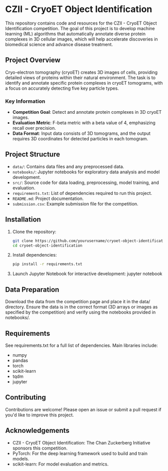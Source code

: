# CZII - CryoET Object Identification

This repository contains code and resources for the CZII - CryoET Object Identification competition. The goal of this project is to develop machine learning (ML) algorithms that automatically annotate diverse protein complexes in 3D cellular images, which will help accelerate discoveries in biomedical science and advance disease treatment.

## Project Overview

Cryo-electron tomography (cryoET) creates 3D images of cells, providing detailed views of proteins within their natural environment. The task is to identify and annotate specific protein complexes in cryoET tomograms, with a focus on accurately detecting five key particle types.

### Key Information
- **Competition Goal**: Detect and annotate protein complexes in 3D cryoET images.
- **Evaluation Metric**: F-beta metric with a beta value of 4, emphasizing recall over precision.
- **Data Format**: Input data consists of 3D tomograms, and the output requires 3D coordinates for detected particles in each tomogram.

## Project Structure

- `data/`: Contains data files and any preprocessed data.
- `notebooks/`: Jupyter notebooks for exploratory data analysis and model development.
- `src/`: Source code for data loading, preprocessing, model training, and evaluation.
- `requirements.txt`: List of dependencies required to run this project. 
- `README.md`: Project documentation.
- `submission.csv`: Example submission file for the competition.

## Installation

1. Clone the repository:
   ```bash
   git clone https://github.com/yourusername/cryoet-object-identification.git
   cd cryoet-object-identification

2. Install dependencies:
   ```bash
   pip install -r requirements.txt

3. Launch Jupyter Notebook for interactive development:
    jupyter notebook


## Data Preparation
Download the data from the competition page and place it in the data/ directory.
Ensure the data is in the correct format (3D arrays or images as specified by the competition) and verify using the notebooks provided in notebooks/.

## Requirements
See requirements.txt for a full list of dependencies. Main libraries include:

- numpy
- pandas
- torch
- scikit-learn
- tqdm
- jupyter

## Contributing
Contributions are welcome! Please open an issue or submit a pull request if you'd like to improve this project.


## Acknowledgements
- CZII - CryoET Object Identification: The Chan Zuckerberg Initiative sponsors this competition.
- PyTorch: For the deep learning framework used to build and train models.
- scikit-learn: For model evaluation and metrics.
